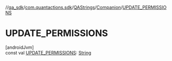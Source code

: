 //[qa_sdk](../../../../index.md)/[com.quantactions.sdk](../../index.md)/[QAStrings](../index.md)/[Companion](index.md)/[UPDATE_PERMISSIONS](-u-p-d-a-t-e_-p-e-r-m-i-s-s-i-o-n-s.md)

# UPDATE_PERMISSIONS

[androidJvm]\
const val [UPDATE_PERMISSIONS](-u-p-d-a-t-e_-p-e-r-m-i-s-s-i-o-n-s.md): [String](https://kotlinlang.org/api/latest/jvm/stdlib/kotlin/-string/index.html)
